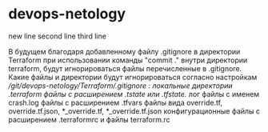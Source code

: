 # devops-netology
new line
second line
third line

В будущем благодаря добавленному файлу .gitignore в директории Terraform при использовании команды "commit ." внутри директории terraform, будут игнорироваться файлы перечисленные в .gitignore.
Какие файлы и директории будут игнорироваться согласно настройкам */git/devops-netology/Terraform/.gitignore :
локальные директории .terraform
файлы с расширением .tstate или .tfstate.*
лог файлы с именем crash.log
файлы с расширением .tfvars
файлы вида override.tf, override.tf.json, *_override.tf, *_override.tf.json
конфигурационные файлы с расширением .terraformrc и файлы terraform.rc